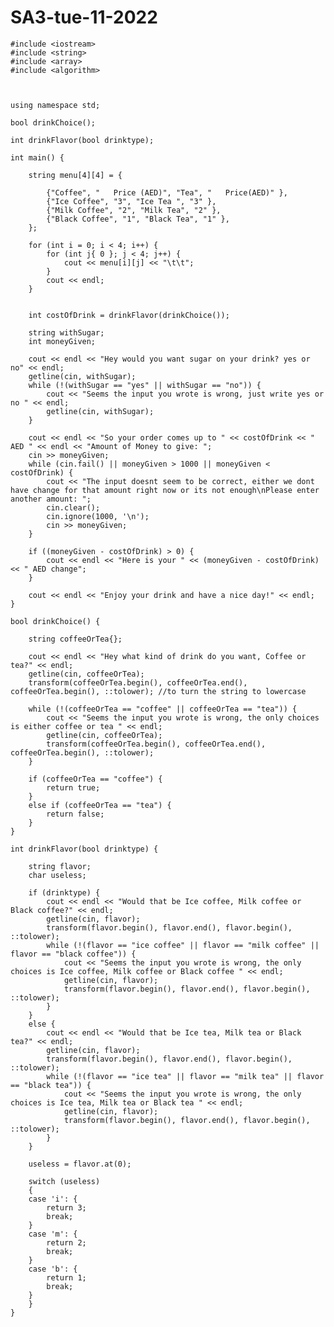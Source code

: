 # SA3-tue-11-2022

    #include <iostream>
    #include <string>
    #include <array>
    #include <algorithm>



    using namespace std;

    bool drinkChoice();

    int drinkFlavor(bool drinktype);

    int main() {

        string menu[4][4] = {

            {"Coffee", "   Price (AED)", "Tea", "   Price(AED)" },
            {"Ice Coffee", "3", "Ice Tea ", "3" },
            {"Milk Coffee", "2", "Milk Tea", "2" },
            {"Black Coffee", "1", "Black Tea", "1" },
        };

        for (int i = 0; i < 4; i++) {
            for (int j{ 0 }; j < 4; j++) {
                cout << menu[i][j] << "\t\t";
            }
            cout << endl;
        }


        int costOfDrink = drinkFlavor(drinkChoice());

        string withSugar;
        int moneyGiven;

        cout << endl << "Hey would you want sugar on your drink? yes or no" << endl;
        getline(cin, withSugar);
        while (!(withSugar == "yes" || withSugar == "no")) {
            cout << "Seems the input you wrote is wrong, just write yes or no " << endl;
            getline(cin, withSugar);
        }

        cout << endl << "So your order comes up to " << costOfDrink << " AED " << endl << "Amount of Money to give: ";
        cin >> moneyGiven;
        while (cin.fail() || moneyGiven > 1000 || moneyGiven < costOfDrink) {
            cout << "The input doesnt seem to be correct, either we dont have change for that amount right now or its not enough\nPlease enter another amount: ";
            cin.clear();
            cin.ignore(1000, '\n');
            cin >> moneyGiven;
        }

        if ((moneyGiven - costOfDrink) > 0) {
            cout << endl << "Here is your " << (moneyGiven - costOfDrink) << " AED change";
        }

        cout << endl << "Enjoy your drink and have a nice day!" << endl;
    }

    bool drinkChoice() {

        string coffeeOrTea{};

        cout << endl << "Hey what kind of drink do you want, Coffee or tea?" << endl;
        getline(cin, coffeeOrTea);
        transform(coffeeOrTea.begin(), coffeeOrTea.end(), coffeeOrTea.begin(), ::tolower); //to turn the string to lowercase

        while (!(coffeeOrTea == "coffee" || coffeeOrTea == "tea")) {
            cout << "Seems the input you wrote is wrong, the only choices is either coffee or tea " << endl;
            getline(cin, coffeeOrTea);
            transform(coffeeOrTea.begin(), coffeeOrTea.end(), coffeeOrTea.begin(), ::tolower);
        }

        if (coffeeOrTea == "coffee") {
            return true;
        }
        else if (coffeeOrTea == "tea") {
            return false;
        }
    }

    int drinkFlavor(bool drinktype) {

        string flavor;
        char useless;

        if (drinktype) {
            cout << endl << "Would that be Ice coffee, Milk coffee or Black coffee?" << endl;
            getline(cin, flavor);
            transform(flavor.begin(), flavor.end(), flavor.begin(), ::tolower);
            while (!(flavor == "ice coffee" || flavor == "milk coffee" || flavor == "black coffee")) {
                cout << "Seems the input you wrote is wrong, the only choices is Ice coffee, Milk coffee or Black coffee " << endl;
                getline(cin, flavor);
                transform(flavor.begin(), flavor.end(), flavor.begin(), ::tolower);
            }
        }
        else {
            cout << endl << "Would that be Ice tea, Milk tea or Black tea?" << endl;
            getline(cin, flavor);
            transform(flavor.begin(), flavor.end(), flavor.begin(), ::tolower);
            while (!(flavor == "ice tea" || flavor == "milk tea" || flavor == "black tea")) {
                cout << "Seems the input you wrote is wrong, the only choices is Ice tea, Milk tea or Black tea " << endl;
                getline(cin, flavor);
                transform(flavor.begin(), flavor.end(), flavor.begin(), ::tolower);
            }
        }

        useless = flavor.at(0);

        switch (useless)
        {
        case 'i': {
            return 3;
            break;
        }
        case 'm': {
            return 2;
            break;
        }
        case 'b': {
            return 1;
            break;
        }
        }
    }
